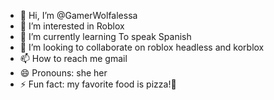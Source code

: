 - 👋 Hi, I’m @GamerWolfalessa
- 👀 I’m interested in Roblox
- 🌱 I’m currently learning To speak Spanish
- 💞️ I’m looking to collaborate on roblox headless and korblox
- 📫 How to reach me gmail
- 😄 Pronouns: she her
- ⚡ Fun fact: my favorite food is pizza!🍕

<!---
GamerWolfalessa/GamerWolfalessa is a ✨ special ✨ repository because its `README.md` (this file) appears on your GitHub profile.
You can click the Preview link to take a look at your changes.
--->
